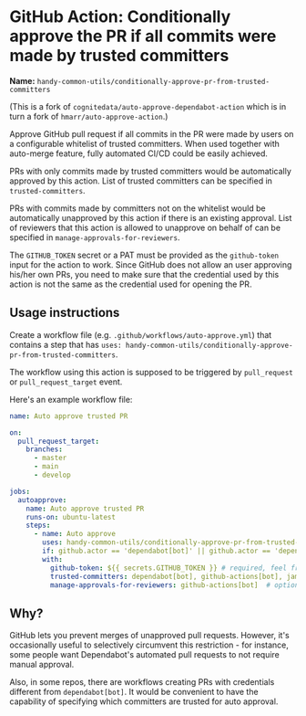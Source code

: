 # GitHub Action: Conditionally approve the PR if all commits were made by trusted committers

**Name:** `handy-common-utils/conditionally-approve-pr-from-trusted-committers`

(This is a fork of `cognitedata/auto-approve-dependabot-action` which is in turn a fork of `hmarr/auto-approve-action`.)

Approve GitHub pull request if all commits in the PR were made by users on a configurable whitelist of trusted committers.
When used together with auto-merge feature, fully automated CI/CD could be easily achieved.

PRs with only commits made by trusted committers would be automatically approved by this action.
List of trusted committers can be specified in `trusted-committers`.

PRs with commits made by committers not on the whitelist would be automatically unapproved by this action if there is an existing approval.
List of reviewers that this action is allowed to unapprove on behalf of can be specified in `manage-approvals-for-reviewers`.

The `GITHUB_TOKEN` secret or a PAT must be provided as the `github-token` input for the action to work.
Since GitHub does not allow an user approving his/her own PRs,
you need to make sure that the credential used by this action is not the same as the credential used for opening the PR.

## Usage instructions

Create a workflow file (e.g. `.github/workflows/auto-approve.yml`) that contains a step 
that has `uses: handy-common-utils/conditionally-approve-pr-from-trusted-committers`.

The workflow using this action is supposed to be triggered by `pull_request` or `pull_request_target` event.

Here's an example workflow file:

```yaml
name: Auto approve trusted PR

on:
  pull_request_target:
    branches:    
      - master
      - main
      - develop

jobs:
  autoapprove:
    name: Auto approve trusted PR
    runs-on: ubuntu-latest
    steps:
      - name: Auto approve
        uses: handy-common-utils/conditionally-approve-pr-from-trusted-committers@master
        if: github.actor == 'dependabot[bot]' || github.actor == 'dependabot-preview[bot]' # this is optional
        with:
          github-token: ${{ secrets.GITHUB_TOKEN }} # required, feel free to use another PAT
          trusted-committers: dependabot[bot], github-actions[bot], james-hu  # optional, default to "dependabot[bot],dependabot-preview[bot]"
          manage-approvals-for-reviewers: github-actions[bot]  # optional, default to "github-actions[bot]"
```

## Why?

GitHub lets you prevent merges of unapproved pull requests. However, it's occasionally useful to selectively circumvent this restriction - for instance, some people want Dependabot's automated pull requests to not require manual approval.

Also, in some repos, there are workflows creating PRs with credentials different from `dependabot[bot]`.
It would be convenient to have the capability of specifying which committers are trusted for auto approval.
